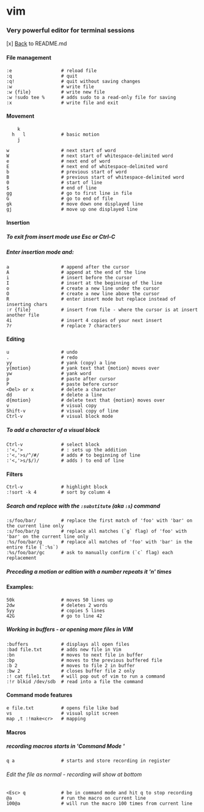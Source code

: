 # vim
### Very powerful editor for terminal sessions
[x] [Back](README.md) to README.md

#### File management
```
:e                  # reload file
:q                  # quit
:q!                 # quit without saving changes
:w                  # write file
:w {file}           # write new file
:w !sudo tee %	    # adds sudo to a read-only file for saving
:x                  # write file and exit
```

#### Movement
```
    k
  h   l             # basic motion
    j

w                   # next start of word
W                   # next start of whitespace-delimited word
e                   # next end of word
E                   # next end of whitespace-delimited word
b                   # previous start of word
B                   # previous start of whitespace-delimited word
0                   # start of line
$                   # end of line
gg                  # go to first line in file
G                   # go to end of file
gk                  # move down one displayed line
gj                  # move up one displayed line
```

#### Insertion
#####   To exit from insert mode use Esc or Ctrl-C
#####   Enter insertion mode and:
```
a                   # append after the cursor
A                   # append at the end of the line
i                   # insert before the cursor
I                   # insert at the beginning of the line
o                   # create a new line under the cursor
O                   # create a new line above the cursor
R                   # enter insert mode but replace instead of inserting chars
:r {file}           # insert from file - where the cursor is at insert another file
4i                  # insert 4 copies of your next insert
7r                  # replace 7 characters
```

#### Editing
```
u                   # undo
.                   # redo
yy                  # yank (copy) a line
y{motion}           # yank text that {motion} moves over
yw                  # yank word
p                   # paste after cursor
P                   # paste before cursor
<Del> or x          # delete a character
dd                  # delete a line
d{motion}           # delete text that {motion} moves over
v                   # visual copy
Shift-v             # visual copy of line
Ctrl-v              # visual block mode
```

#####  To add a character of a visual block
```
Ctrl-v		        # select block
:'<,'>		        # : sets up the addition
:'<,'>s/^/#/	    # adds # to beginning of line
:'<,'>s/$/)/	    # adds ) to end of line
```

#### Filters
```
Ctrl-v              # highlight block
:!sort -k 4	        # sort by column 4
```

##### Search and replace with the `:substitute` (aka `:s`) command
```
:s/foo/bar/	        # replace the first match of 'foo' with 'bar' on the current line only
:s/foo/bar/g        # replace all matches (`g` flag) of 'foo' with 'bar' on the current line only
:%s/foo/bar/g       # replace all matches of 'foo' with 'bar' in the entire file (`:%s`)
:%s/foo/bar/gc	    # ask to manually confirm (`c` flag) each replacement
```

##### Preceding a motion or edition with a number repeats it 'n' times
#### Examples:
```
50k                 # moves 50 lines up
2dw                 # deletes 2 words
5yy                 # copies 5 lines
42G                 # go to line 42
```

##### Working in buffers - or opening more files in VIM
```
:buffers            # displays all open files
:bad file.txt       # adds new file in Vim
:bn                 # moves to next file in buffer
:bp                 # moves to the previous buffered file
:b 2                # moves to file 2 in buffer
:bw 2               # closes buffer file 2 only
:! cat file1.txt    # will pop out of vim to run a command
:!r blkid /dev/sdb  # read into a file the command
```

#### Command mode features
```
e file.txt          # opens file like bad
vs                  # visual split screen
map ,t :!make<cr>   # mapping
```

#### Macros
##### recording macros starts in 'Command Mode <Esc>'
```
q a                 # starts and store recording in register
```
###### Edit the file as normal - recording will show at bottom
```
<Esc> q             # be in command mode and hit q to stop recording
@a                  # run the macro on current line
100@a               # will run the macro 100 times from current line
```
